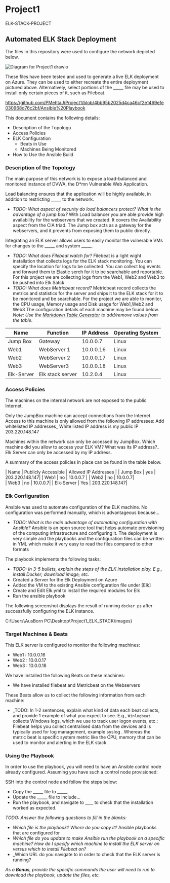 # Project1
ELK-STACK-PROJECT 
## Automated ELK Stack Deployment

The files in this repository were used to configure the network depicted below.

![Diagram for Project1 drawio](https://user-images.githubusercontent.com/89238085/143392288-17714400-140c-442f-8137-955a187af339.png)


These files have been tested and used to generate a live ELK deployment on Azure. They can be used to either recreate the entire deployment pictured above. Alternatively, select portions of the _____ file may be used to install only certain pieces of it, such as Filebeat.

https://github.com/PMehtaJ/Project1/blob/4bb95b2025d4ca46cf2e1469efe030968d76c2bf/Ansible%20Playbook

This document contains the following details:
- Description of the Topologu
- Access Policies
- ELK Configuration
  - Beats in Use
  - Machines Being Monitored
- How to Use the Ansible Build


### Description of the Topology

The main purpose of this network is to expose a load-balanced and monitored instance of DVWA, the D*mn Vulnerable Web Application.

Load balancing ensures that the application will be highly available, in addition to restricting _____ to the network.
- _TODO: What aspect of security do load balancers protect? What is the advantage of a jump box?_
With Load balancer you are able provide high availability for the webservers that we created. It covers the Availability aspect from the CIA triad. The Jump box acts as a gateway for the webservers, and it prevents from exposing them to public directly. 

Integrating an ELK server allows users to easily monitor the vulnerable VMs for changes to the _____ and system _____.
- _TODO: What does Filebeat watch for?_
Filebeat is a light wight installation that collects logs for the ELK stack monitoring. You can specify the location for logs to be collected. You can collect log events and forward them to Elastic serch for it to be searchable and reportable. For this project we are collecting logs from the Web1, Web2 and Web3 to be pushed into Elk Satck 
- _TODO: What does Metricbeat record?_
Metricbeat record collects the metrics and statistics for the server and ships it to the ELK stack for it to be monitored and be searchable. For the project we are able to monitor, the CPU usage, Memory usage and Disk usage for Web1,Web2 and Web3
The configuration details of each machine may be found below.
_Note: Use the [Markdown Table Generator](http://www.tablesgenerator.com/markdown_tables) to add/remove values from the table_.

| Name     | Function | IP Address | Operating System |
|----------|----------|------------|------------------|
| Jump Box | Gateway  | 10.0.0.7   | Linux            |
| Web1     |      WebServer 1    |     10.0.0.16       |     Linux             |
| Web2     |      WebServer 2    |      10.0.0.17      |        Linux          |
| Web3    |   WebServer3       |    10.0.0.18        |   Linux               |
| Elk-Server    |   Elk stack server       |    10.2.0.4        |   Linux               |

### Access Policies

The machines on the internal network are not exposed to the public Internet. 

Only the JumpBox machine can accept connections from the Internet. Access to this machine is only allowed from the following IP addresses:
Add whitelisted IP addresses_ White listed IP address is my public IP 203.220.148.147

Machines within the network can only be accessed by JumpBox.
Which machine did you allow to access your ELK VM? What was its IP address?_
Elk Server can only be accessed by my IP address. 

A summary of the access policies in place can be found in the table below.

| Name     | Publicly Accessible | Allowed IP Addresses |
| Jump Box | yes  | 203.220.148.147|
| Web1     |      no    |     10.0.0.7 |
| Web2     |      no     |      10.0.0.7|       
| Web3    |   no       |    10.0.0.7|
| Elk-Server    |   Yes       |    203.220.148.147|

### Elk Configuration

Ansible was used to automate configuration of the ELK machine. No configuration was performed manually, which is advantageous because...
- _TODO: What is the main advantage of automating configuration with Ansible?_
Ansible is an open source tool that helps automate provisioning of the computing infrastructure and configuring it. The deployment is very simple and the playbooks and the configuration files can be written in YML which make it very easy to read the files compared to other formats

The playbook implements the following tasks:
- _TODO: In 3-5 bullets, explain the steps of the ELK installation play. E.g., install Docker; download image; etc._
- Created a Server for the Elk Deployment on Azure
- Added the VM to the existing Ansible configuration file under [Elk]
- Create and Edit Elk.yml to install the required modules for Elk
- Run the ansible playbook  

The following screenshot displays the result of running `docker ps` after successfully configuring the ELK instance.

C:\Users\AusBorn PC\Desktop\Project1_ELK_STACK\images)

### Target Machines & Beats
This ELK server is configured to monitor the following machines:
- Web1 : 10.0.0.16
- Web2 : 10.0.0.17
- Web3 : 10.0.0.18

We have installed the following Beats on these machines:
- We have installed filebeat and Metricbeat on the Webservers

These Beats allow us to collect the following information from each machine:
- _TODO: In 1-2 sentences, explain what kind of data each beat collects, and provide 1 example of what you expect to see. E.g., `Winlogbeat` collects Windows logs, which we use to track user logon events, etc.: 
Filebeat helps you collect centralised data from the devices and is typically used for log management, example syslog . Whereas the metric beat is specific system metric like the CPU, memory that can be used to monitor and alerting in the ELK stack. 

### Using the Playbook
In order to use the playbook, you will need to have an Ansible control node already configured. Assuming you have such a control node provisioned: 

SSH into the control node and follow the steps below:
- Copy the _____ file to _____.
- Update the _____ file to include...
- Run the playbook, and navigate to ____ to check that the installation worked as expected.

_TODO: Answer the following questions to fill in the blanks:_
- _Which file is the playbook? Where do you copy it?_
Ansible playbooks that are configured for 
- _Which file do you update to make Ansible run the playbook on a specific machine? How do I specify which machine to install the ELK server on versus which to install Filebeat on?_
- _Which URL do you navigate to in order to check that the ELK server is running?

_As a **Bonus**, provide the specific commands the user will need to run to download the playbook, update the files, etc._
